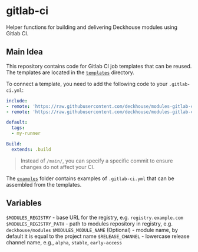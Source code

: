 # gitlab-ci

Helper functions for building and delivering Deckhouse modules using Gitlab CI.

## Main Idea

This repository contains code for Gitlab CI job templates that can be reused. The templates are located in the [`templates`](templates/) directory.

To connect a template, you need to add the following code to your `.gitlab-ci.yml`:

```yaml
include:
- remote: 'https://raw.githubusercontent.com/deckhouse/modules-gitlab-ci/refs/heads/main/templates/Setup.gitlab-ci.yml'
- remote: 'https://raw.githubusercontent.com/deckhouse/modules-gitlab-ci/refs/heads/main/templates/Build.gitlab-ci.yml'

default:
  tags:
  - my-runner

Build:
  extends: .build
```

> Instead of `/main/`, you can specify a specific commit to ensure changes do not affect your CI.

The [`examples`](examples/) folder contains examples of `.gitlab-ci.yml` that can be assembled from the templates.

## Variables

`$MODULES_REGISTRY` - base URL for the registry, e.g. `registry.example.com`
`$MODULES_REGISTRY_PATH` - path to modules repository in registry, e.g. `deckhouse/modules`
`$MODULES_MODULE_NAME` (Optional) - module name, by default it is equal to the project name
`$RELEASE_CHANNEL` - lowercase release channel name, e.g., `alpha`, `stable`, `early-access`
